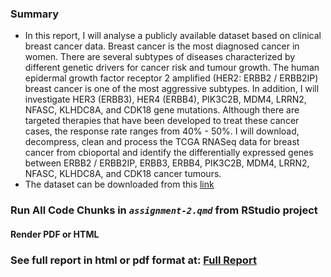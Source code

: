 ### Summary

- In this report, I will analyse a publicly available dataset based on clinical breast cancer data. Breast cancer is the most diagnosed cancer in women. There are several subtypes of diseases characterized by different genetic drivers for cancer risk and tumour growth. The human epidermal growth factor receptor 2 amplified (HER2: ERBB2 / ERBB2IP) breast cancer is one of the most aggressive subtypes. In addition, I will investigate HER3 (ERBB3), HER4 (ERBB4), PIK3C2B, MDM4, LRRN2, NFASC, KLHDC8A, and CDK18 gene mutations. Although there are targeted therapies that have been developed to treat these cancer cases, the response rate ranges from 40% - 50%. I will download, decompress, clean and process the TCGA RNASeq data for breast cancer from cbioportal and identify the differentially expressed genes between ERBB2 / ERBB2IP, ERBB3, ERBB4, PIK3C2B, MDM4, LRRN2, NFASC, KLHDC8A, and CDK18 cancer tumours.
- The dataset can be downloaded from this [link](https://www.cbioportal.org/study/summary?id=brca_tcga_pan_can_atlas_2018)

### **Run All Code Chunks in _`assignment-2.qmd`_ from RStudio project**

#### **Render PDF or HTML**

### See full report in html or pdf format at: [Full Report](https://conorheffron.github.io/gene-expr/assignment-2.html)
